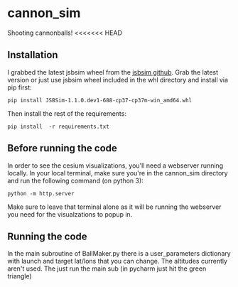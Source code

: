 # cannon_sim
Shooting cannonballs!
<<<<<<< HEAD

## Installation
I grabbed the latest jsbsim wheel from the [jsbsim github](https://github.com/JSBSim-Team/jsbsim).  Grab the latest
version or just use jsbsim wheel included in the whl directory and install via pip first: 

```pip install JSBSim-1.1.0.dev1-688-cp37-cp37m-win_amd64.whl```

Then install the rest of the requirements:

``` pip install  -r requirements.txt ```

## Before running the code

In order to see the cesium visualizations, you'll need a webserver running locally.  In your local terminal, make sure 
you're in the cannon_sim directory and  run the following command (on python 3):

``` python -m http.server ```

Make sure to leave that terminal alone as it will be running the webserver you need for the visualzations to popup in.

## Running the code

In the main subroutine of BallMaker.py there is a user_parameters dictionary with launch and target lat/lons that you 
can change.  The altitudes currently aren't used.  The just run the main sub (in pycharm just hit the green triangle)

